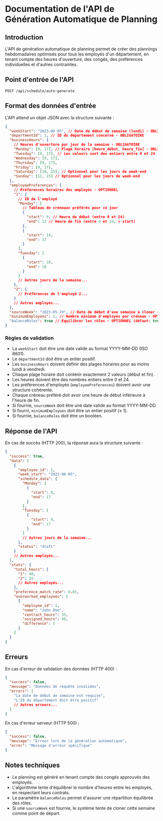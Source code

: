 # Documentation de l'API de Génération Automatique de Planning

## Introduction

L'API de génération automatique de planning permet de créer des plannings hebdomadaires optimisés pour tous les employés d'un département, en tenant compte des heures d'ouverture, des congés, des préférences individuelles et d'autres contraintes.

## Point d'entrée de l'API

```
POST /api/schedule/auto-generate
```

## Format des données d'entrée

L'API attend un objet JSON avec la structure suivante :

```json
{
  "weekStart": "2023-06-05", // Date de début de semaine (lundi) - OBLIGATOIRE
  "departmentId": 1, // ID du département concerné - OBLIGATOIRE
  "businessHours": {
    // Heures d'ouverture par jour de la semaine - OBLIGATOIRE
    "Monday": [9, 17], // Plage horaire [heure_début, heure_fin] - OBLIGATOIRE
    "Tuesday": [9, 17], // Les valeurs sont des entiers entre 0 et 24
    "Wednesday": [9, 17],
    "Thursday": [9, 17],
    "Friday": [9, 17],
    "Saturday": [10, 15], // Optionnel pour les jours de week-end
    "Sunday": [11, 15] // Optionnel pour les jours de week-end
  },
  "employeePreferences": {
    // Préférences horaires des employés - OPTIONNEL
    "1": {
      // ID de l'employé
      "Monday": [
        // Tableau de créneaux préférés pour ce jour
        {
          "start": 9, // Heure de début (entre 0 et 24)
          "end": 13 // Heure de fin (entre 0 et 24, > start)
        },
        {
          "start": 14,
          "end": 17
        }
      ],
      "Tuesday": [
        {
          "start": 10,
          "end": 18
        }
      ]
      // Autres jours de la semaine...
    },
    "2": {
      // Préférences de l'employé 2...
    }
    // Autres employés...
  },
  "sourceWeek": "2023-05-29", // Date de début d'une semaine à cloner - OPTIONNEL
  "minimumEmployees": 2, // Nombre minimum d'employés par créneau - OPTIONNEL (défaut: 1)
  "balanceRoles": true // Équilibrer les rôles - OPTIONNEL (défaut: true)
}
```

### Règles de validation

- La `weekStart` doit être une date valide au format YYYY-MM-DD (ISO 8601).
- Le `departmentId` doit être un entier positif.
- Les `businessHours` doivent définir des plages horaires pour au moins lundi à vendredi.
- Chaque plage horaire doit contenir exactement 2 valeurs (début et fin).
- Les heures doivent être des nombres entiers entre 0 et 24.
- Les préférences d'employés (`employeePreferences`) doivent avoir une structure cohérente.
- Chaque créneau préféré doit avoir une heure de début inférieure à l'heure de fin.
- Si fournie, `sourceWeek` doit être une date valide au format YYYY-MM-DD.
- Si fourni, `minimumEmployees` doit être un entier positif (≥ 1).
- Si fournie, `balanceRoles` doit être un booléen.

## Réponse de l'API

En cas de succès (HTTP 200), la réponse aura la structure suivante :

```json
{
  "success": true,
  "data": [
    {
      "employee_id": 1,
      "week_start": "2023-06-05",
      "schedule_data": {
        "Monday": [
          {
            "start": 9,
            "end": 17
          }
        ],
        "Tuesday": [
          {
            "start": 9,
            "end": 17
          }
        ]
        // Autres jours de la semaine...
      },
      "status": "draft"
    }
    // Autres employés...
  ],
  "stats": {
    "total_hours": {
      "1": 40,
      "2": 35
      // Autres employés...
    },
    "preference_match_rate": 0.85,
    "overworked_employees": [
      {
        "employee_id": 1,
        "name": "John Doe",
        "contract_hours": 35,
        "assigned_hours": 40,
        "difference": 5
      }
    ]
  }
}
```

## Erreurs

En cas d'erreur de validation des données (HTTP 400) :

```json
{
  "success": false,
  "message": "Données de requête invalides",
  "errors": [
    "La date de début de semaine est requise",
    "L'ID du département doit être positif"
    // Autres erreurs...
  ]
}
```

En cas d'erreur serveur (HTTP 500) :

```json
{
  "success": false,
  "message": "Erreur lors de la génération automatique",
  "error": "Message d'erreur spécifique"
}
```

## Notes techniques

- Le planning est généré en tenant compte des congés approuvés des employés.
- L'algorithme tente d'équilibrer le nombre d'heures entre les employés, en respectant leurs contrats.
- Le paramètre `balanceRoles` permet d'assurer une répartition équilibrée des rôles.
- Si une `sourceWeek` est fournie, le système tente de cloner cette semaine comme point de départ.
